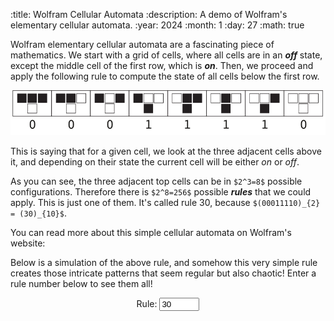 :title: Wolfram Cellular Automata
:description: A demo of Wolfram's elementary cellular automata.
:year: 2024
:month: 1
:day: 27
:math: true

Wolfram elementary cellular automata are a fascinating piece of mathematics. We start with a grid of cells, where all cells are in an ***off*** state, except the middle cell of the first row, which is ***on***. Then, we proceed and apply the following rule to compute the state of all cells below the first row.

![rules](/assets/automata/automata.svg)

This is saying that for a given cell, we look at the three adjacent cells above it, and depending on their state the current cell will be either *on* or *off*.

As you can see, the three adjacent top cells can be in `$2^3=8$` possible configurations. Therefore there is `$2^8=256$` possible ***rules*** that we could apply. This is just one of them. It's called rule 30, because `$(00011110)_{2} = (30)_{10}$`.

You can read more about this simple cellular automata on Wolfram's website:

[](https://mathworld.wolfram.com/ElementaryCellularAutomaton.html)

Below is a simulation of the above rule, and somehow this very simple rule creates those intricate patterns that seem regular but also chaotic! Enter a rule number below to see them all!

<canvas class="article-canvas" id="canvas"></canvas>
<center>
<div>
    <span class="text">Rule: </span>
    <input type="number" min="0" max="255" value="30" id="rule">
</div>
</center>
<script src="/scripts/canvas.js"></script>
<script src="/assets/automata/automata.js"></script>
